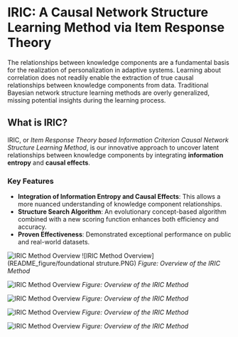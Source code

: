 # IRIC: A Causal Network Structure Learning Method via Item Response Theory

The relationships between knowledge components are a fundamental basis for the realization of personalization in adaptive systems. Learning about correlation does not readily enable the extraction of true causal relationships between knowledge components from data. Traditional Bayesian network structure learning methods are overly generalized, missing potential insights during the learning process.

## What is IRIC?

IRIC, or *Item Response Theory based Information Criterion Causal Network Structure Learning Method*, is our innovative approach to uncover latent relationships between knowledge components by integrating **information entropy** and **causal effects**.

### Key Features

- **Integration of Information Entropy and Causal Effects**: This allows a more nuanced understanding of knowledge component relationships.
- **Structure Search Algorithm**: An evolutionary concept-based algorithm combined with a new scoring function enhances both efficiency and accuracy.
- **Proven Effectiveness**: Demonstrated exceptional performance on public and real-world datasets.

![IRIC Method Overview](images/overview.png)
![IRIC Method Overview](README_figure/foundational struture.PNG)
*Figure: Overview of the IRIC Method*

![IRIC Method Overview]("Y:\博士文件\研究目标18--追因溯源\KDD_IRIC\1.PNG")
*Figure: Overview of the IRIC Method*

![IRIC Method Overview]("Y:\博士文件\研究目标18--追因溯源\KDD_IRIC\1.PNG")
*Figure: Overview of the IRIC Method*

![IRIC Method Overview]("Y:\博士文件\研究目标18--追因溯源\KDD_IRIC\1.PNG")
*Figure: Overview of the IRIC Method*

![IRIC Method Overview]("Y:\博士文件\研究目标18--追因溯源\KDD_IRIC\1.PNG")
*Figure: Overview of the IRIC Method*
